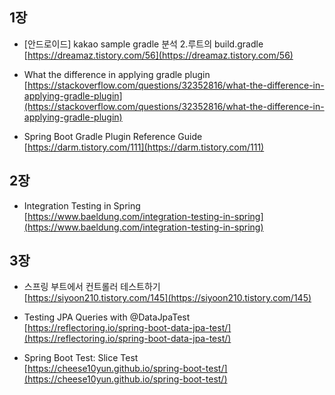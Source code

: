 ## 1장
- \[안드로이드\] kakao sample gradle 분석 2.루트의 build.gradle       
[https://dreamaz.tistory.com/56](https://dreamaz.tistory.com/56)

- What the difference in applying gradle plugin     
[https://stackoverflow.com/questions/32352816/what-the-difference-in-applying-gradle-plugin](https://stackoverflow.com/questions/32352816/what-the-difference-in-applying-gradle-plugin)

- Spring Boot Gradle Plugin Reference Guide         
[https://darm.tistory.com/111](https://darm.tistory.com/111)

## 2장
- Integration Testing in Spring       
[https://www.baeldung.com/integration-testing-in-spring](https://www.baeldung.com/integration-testing-in-spring)

## 3장
- 스프링 부트에서 컨트롤러 테스트하기               
[https://siyoon210.tistory.com/145](https://siyoon210.tistory.com/145)

- Testing JPA Queries with @DataJpaTest         
[https://reflectoring.io/spring-boot-data-jpa-test/](https://reflectoring.io/spring-boot-data-jpa-test/)

- Spring Boot Test: Slice Test                  
[https://cheese10yun.github.io/spring-boot-test/](https://cheese10yun.github.io/spring-boot-test/)
